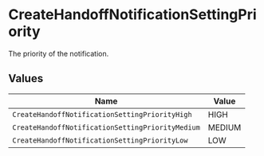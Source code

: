 # CreateHandoffNotificationSettingPriority

The priority of the notification.


## Values

| Name                                             | Value                                            |
| ------------------------------------------------ | ------------------------------------------------ |
| `CreateHandoffNotificationSettingPriorityHigh`   | HIGH                                             |
| `CreateHandoffNotificationSettingPriorityMedium` | MEDIUM                                           |
| `CreateHandoffNotificationSettingPriorityLow`    | LOW                                              |